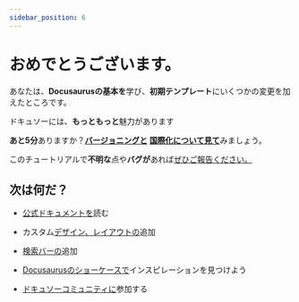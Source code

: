```yaml
---
sidebar_position: 6
---
```


# おめでとうございます。

あなたは、<strong>Docusaurusの基本を</strong>学び、<strong>初期テンプレート</strong>にいくつかの変更を加えたところです。

ドキュソーには、<strong>もっともっと</strong>魅力があります

<strong>あと5分</strong>ありますか？<strong><a href="../tutorial-extras/manage-docs-versions.md">バージョニングと</a></strong> <strong><a href="../tutorial-extras/translate-your-site.md">国際化について見て</a></strong>みましょう。

このチュートリアルで<strong>不明な</strong>点や<strong>バグが</strong>あれば<a href="https://github.com/facebook/docusaurus/discussions/4610">ぜひご報告ください。</a>

## 次は何だ？

*   <a href="https://docusaurus.io/">公式ドキュメントを</a>読む

*   カスタム<a href="https://docusaurus.io/docs/styling-layout">デザイン、レイアウトの</a>追加

*   <a href="https://docusaurus.io/docs/search">検索バーの</a>追加

*   <a href="https://docusaurus.io/showcase">Docusaurusのショーケースで</a>インスピレーションを見つけよう

*   <a href="https://docusaurus.io/community/support">ドキュソーコミュニティに</a>参加する
